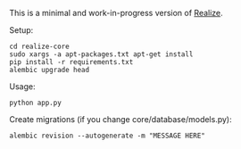 This is a minimal and work-in-progress version of [Realize](http://www.realize.pe).

Setup:

```
cd realize-core
sudo xargs -a apt-packages.txt apt-get install
pip install -r requirements.txt
alembic upgrade head
```

Usage:

```
python app.py
```

Create migrations (if you change core/database/models.py):

```
alembic revision --autogenerate -m "MESSAGE HERE"
```